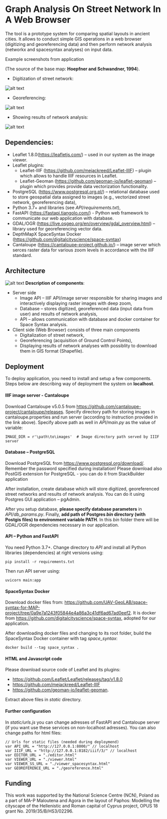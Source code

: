 
# Graph Analysis On Street Network In A Web Browser

The tool is a prototype system for comparing spatial layouts in ancient cities. It allows to conduct simple GIS operations in a web browser (digitizing and georeferencing data) and then perform network analysis (networkx and spacesyntax analyses) on input data. 

Example screenshots from application

(The source of the base map: **Hoepfner and Schwandner, 1994**).
- Digitization of street network:

![alt text](https://github.com/UAV-GeoLAB/MAP-Network-Analysis/blob/main/references/digitization-streetnetwork.png)

- Georeferencing:

![alt text](https://github.com/UAV-GeoLAB/MAP-Network-Analysis/blob/main/references/georefernce.png)

- Showing results of network analysis:

![alt text](https://github.com/UAV-GeoLAB/MAP-Network-Analysis/blob/main/references/results-spacesyntax.png)

## Dependencies:
- Leaflet 1.8.0(https://leafletjs.com/) – used in our system as the image viewer.
- Leaflet plugins:
    - Leaflet-IIIF (https://github.com/mejackreed/Leaflet-IIIF) – plugin which allows to handle IIIF resources in Leaflet.
    - Leaflet-Geoman (https://github.com/geoman-io/leaflet-geoman) – plugin which provides provide data vectorization functionality.
- PostgreSQL (https://www.postgresql.org.pl/) – relational database used to store geospatial data assigned to images (e.g., vectorized street network, georeferencing data),
- Python 3.7+ and libraries (see *API/requirements.txt*),
- FastAPI (https://fastapi.tiangolo.com/) - Python web framework to communicate our web application with database.
- GDAL/OGR (https://live.osgeo.org/en/overview/gdal_overview.html) – library used for georeferencing vector data.
- DepthMapX SpaceSyntax Docker (https://github.com/digitalcityscience/space-syntax)
- Cantaloupe (https://cantaloupe-project.github.io/) – image server which serces raster data for various zoom levels in accordance with the IIIF standard.


## Architecture
![alt text](https://github.com/UAV-GeoLAB/MAP-Network-Analysis/blob/main/references/architecture-diagram.png)
**Description of components**:
- Server side
    - Image API – IIIF API/image server responsible for sharing images and interactively displaying raster images with deep zoom,
    - Database – stores digitized, georeferenced data (input data from user) and  results of network analysis,
    - API – allows communication with database and docker container for Space Syntax analysis.
- Client side (Web Browser) consists of three main components
    - Digitalization of street network,
    - Georeferencing (acquisition of Ground Control Points),
    - Displaying results of network analyses with possiblity to download them in GIS format (Shapefile).

## Deployment
To deploy application, you need to install and setup a few components.
Steps below are describing way of deployment the system on **localhost**.


####  IIIF image server - Cantaloupe
Download Cantaloupe v5.0.5 from https://github.com/cantaloupe-project/cantaloupe/releases.
Specify directory path for storing images in cantaloupe.properties and run server (according to instruction provided in the link above).
Specify above path as well in *API/main.py* as the value of variable:
```
IMAGE_DIR = r'\path\to\images'  # Image directory path served by IIIF server
```

#### Database – PostgreSQL

Download PostgreSQL from https://www.postgresql.org/download/. Remember the password specified during installation!
Please download also PostGIS extension for PostgreSQL - you can do it from StackBuilder application

After installation, create database which will store digitized, georeferenced street networks and results of network analysis. You can do it using Postgres GUI application – pgAdmin.

After you setup database, **please specify database parameters** in *API/db_params.py*.
Finally, **add path of Postgres *bin* directory (with Postgis files) to environment variable PATH**. In this *bin* folder there will be GDAL/OGR dependencies necessary in our application.


#### API – Python and FastAPI
You need Python 3.7+. Change directory to *API* and install all Python libraries (dependencies) at right versions using:
```
pip install -r requirements.txt
```
Then run API server using:
```
uvicorn main:app
```

#### SpaceSyntax Docker
Download docker files from:
https://github.com/UAV-GeoLAB/space-syntax-for-MAP-project/tree/0a9e7a1243f05844e4a86a3c41df6ad67ad0eef2. 
It is docker from https://github.com/digitalcityscience/space-syntax, adopted for our application. 

After downloading docker files and changing to its root folder, build the SpaceSyntax Docker container with tag *space_syntax*:
```
docker build --tag space_syntax .
```

#### HTML and Javascript code
Please download source code of Leaflet and its plugins:
- https://github.com/Leaflet/Leaflet/releases/tag/v1.8.0
- https://github.com/mejackreed/Leaflet-IIIF
- https://github.com/geoman-io/leaflet-geoman.

Extract above files in *static* directory.

#### Further configuration
In *static/urls.js* you can change adresses of FastAPI and Cantaloupe server (if you want use these services on non-localhost adresses). You can also change paths for html files:
```
// Urls for static files (needed during deploymend)
var API_URL = "http://127.0.0.1:8000/" // localhost
var IIIF_URL = "http://127.0.0.1:8182/iiif/3/" // localhost
var EDITOR_URL = "./editor.html"
var VIEWER_URL = "./viewer.html"
var VIEWER_SS_URL = "./viewer_spacesyntax.html"
var GEOREFERENCE_URL = "./georeference.html"
```

## Funding
This work was supported by the National Science Centre (NCN), Poland as a part of MA-P Maloutena and Agora in the layout of Paphos: Modelling the cityscape of the Hellenistic and Roman capital of Cyprus project, OPUS 18 grant No. 2019/35/B/HS3/02296.
